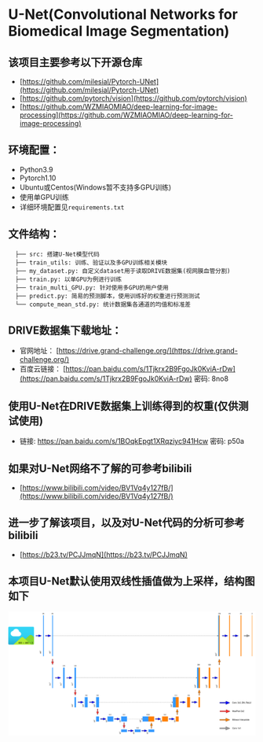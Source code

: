 # U-Net(Convolutional Networks for Biomedical Image Segmentation)

## 该项目主要参考以下开源仓库
* [https://github.com/milesial/Pytorch-UNet](https://github.com/milesial/Pytorch-UNet)
* [https://github.com/pytorch/vision](https://github.com/pytorch/vision)
* [https://github.com/WZMIAOMIAO/deep-learning-for-image-processing](https://github.com/WZMIAOMIAO/deep-learning-for-image-processing)

## 环境配置：
* Python3.9
* Pytorch1.10
* Ubuntu或Centos(Windows暂不支持多GPU训练)
* 使用单GPU训练
* 详细环境配置见`requirements.txt`

## 文件结构：
```
  ├── src: 搭建U-Net模型代码
  ├── train_utils: 训练、验证以及多GPU训练相关模块
  ├── my_dataset.py: 自定义dataset用于读取DRIVE数据集(视网膜血管分割)
  ├── train.py: 以单GPU为例进行训练
  ├── train_multi_GPU.py: 针对使用多GPU的用户使用
  ├── predict.py: 简易的预测脚本，使用训练好的权重进行预测测试
  └── compute_mean_std.py: 统计数据集各通道的均值和标准差
```

## DRIVE数据集下载地址：
* 官网地址： [https://drive.grand-challenge.org/](https://drive.grand-challenge.org/)
* 百度云链接： [https://pan.baidu.com/s/1Tjkrx2B9FgoJk0KviA-rDw](https://pan.baidu.com/s/1Tjkrx2B9FgoJk0KviA-rDw)  密码: 8no8




## 使用U-Net在DRIVE数据集上训练得到的权重(仅供测试使用)
- 链接: https://pan.baidu.com/s/1BOqkEpgt1XRqziyc941Hcw  密码: p50a

## 如果对U-Net网络不了解的可参考bilibili
* [https://www.bilibili.com/video/BV1Vq4y127fB/](https://www.bilibili.com/video/BV1Vq4y127fB/)


## 进一步了解该项目，以及对U-Net代码的分析可参考bilibili
* [https://b23.tv/PCJJmqN](https://b23.tv/PCJJmqN)

## 本项目U-Net默认使用双线性插值做为上采样，结构图如下
![u-net](unet.png)
